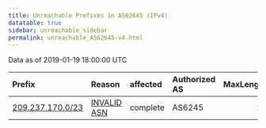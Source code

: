 ```yaml
---
title: Unreachable Prefixes in AS62645 (IPv4)
datatable: true
sidebar: unreachable_sidebar
permalink: unreachable_AS62645-v4.html
---
```


Data as of 2019-01-19 18:00:00 UTC


<div class="datatable-begin"></div>

| Prefix                                                     | Reason                                                                                                  | affected   | Authorized AS   |   MaxLength | Anchor                           |   unreachable /24s |
|:-----------------------------------------------------------|:--------------------------------------------------------------------------------------------------------|:-----------|:----------------|------------:|:---------------------------------|-------------------:|
| [209.237.170.0/23](https://stat.ripe.net/209.237.170.0/23) | [INVALID ASN](https://rpki-validator.ripe.net/announcement-preview?asn=AS62645&prefix=209.237.170.0/23) | complete   | AS6245          |          24 | [ARIN](unreachable_ARIN-v4.html) |                  2 |

<div class="datatable-end"></div>